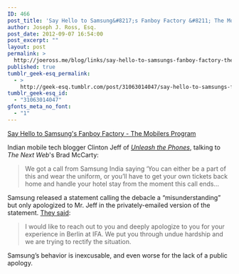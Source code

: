```yaml
---
ID: 466
post_title: 'Say Hello to Samsung&#8217;s Fanboy Factory &#8211; The Mobilers Program'
author: Joseph J. Ross, Esq.
post_date: 2012-09-07 16:54:00
post_excerpt: ""
layout: post
permalink: >
  http://joeross.me/blog/links/say-hello-to-samsungs-fanboy-factory-the/
published: true
tumblr_geek-esq_permalink:
  - >
    http://geek-esq.tumblr.com/post/31063014047/say-hello-to-samsungs-fanboy-factory-the
tumblr_geek-esq_id:
  - "31063014047"
gfonts_meta_no_font:
  - "1"
---
```

<a href='http://thenextweb.com/insider/2012/09/02/heres-samsung-flew-bloggers-halfway-around-world-threatened-leave/'>Say Hello to Samsung's Fanboy Factory - The Mobilers Program</a><div class="link_description"><p>Indian mobile tech blogger Clinton Jeff of <em><a href="http://unleashthephones.com/" target="_blank">Unleash the Phones</a></em>, talking to <em>The Next Web</em>'s Brad McCarty:</p>

<blockquote>We got a call from Samsung India saying ‘You can either be a part of this and wear the uniform, or you’ll have to get your own tickets back home and handle your hotel stay from the moment this call ends…</blockquote>

<p>Samsung released a statement calling the debacle a &#8220;misunderstanding&#8221; but only apologized to Mr. Jeff in the privately-emailed version of the statement. <a href="http://thenextweb.com/mobile/2012/09/03/samsung-we-regret-misunderstanding-bloggers-forced-promote-products/" target="_blank">They said</a>:</p>

<blockquote>I would like to reach out to you and deeply apologize to you for your experience in Berlin at IFA. We put you through undue hardship and we are trying to rectify the situation.</blockquote>

<p>Samsung&#8217;s behavior is inexcusable, and even worse for the lack of a public apology.</p></div>